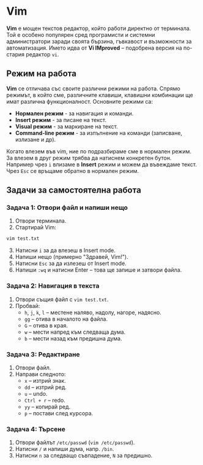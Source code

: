 # Vim

**Vim** е мощен текстов редактор, който работи директно от терминала. Той е особено популярен сред програмисти и системни администратори заради своята бързина, гъвкавост и възможности за автоматизация. Името идва от **Vi IMproved** – подобрена версия на по-стария редактор `vi`.

## Режим на работа

**Vim** се отличава със своите различни режими на работа. Спрямо режимът, в който сме, различните клавиши, клавишни комбинации ще имат различна функционалност. Основните режими са:

- **Нормален режим** - за навигация и команди.
- **Insert режим** - за писане на текст.
- **Visual режим** - за маркиране на текст.
- **Command-line режим** - за изпълнение на команди (записване, излизане и др).

Когато влезем във vim, ние по подразбираме сме в нормален режим. За влезем в друг режим трябва да натиснем конкретен бутон. Например чрез `i` влизаме в **Insert** режим и можем да въвеждаме текст. Чрез `Esc` се връщаме обратно в нормален режим.

## Задачи за самостоятелна работа

### Задача 1: Отвори файл и напиши нещо

1. Отвори терминала.
2. Стартирай Vim:
```bash
vim test.txt
```
3. Натисни `i` за да влезеш в Insert mode.
4. Напиши нещо (примерно "Здравей, Vim!").
5. Натисни `Esc` за да излезеш от Insert mode.
6. Напиши `:wq` и натисни Enter – това ще запише и затвори файла.

### **Задача 2: Навигация в текста**

1. Отвори същия файл с `vim test.txt`.
2. Пробвай:
    - `h`, `j`, `k`, `l` – местене наляво, надолу, нагоре, надясно.
    - `gg` – отива в началото на файла.
    - `G` – отива в края.
    - `w` – мести напред към следваща дума.
    - `b` – мести назад към предишна дума.

### **Задача 3: Редактиране**

1. Отвори файл.
2. Направи следното:
    - `x` – изтрий знак.
    - `dd` – изтрий ред.
    - `u` – undo.
    - `Ctrl + r` – redo.
    - `yy` – копирай ред.
    - `p` – постави след курсора.

### **Задача 4: Търсене**

1. Отвори файлът `/etc/passwd` (`vim /etc/passwd`).
2. Натисни `/` и напиши дума, напр. `/bin`.
3. Натисни `n` за следващо съвпадение, `N` за предишно.
